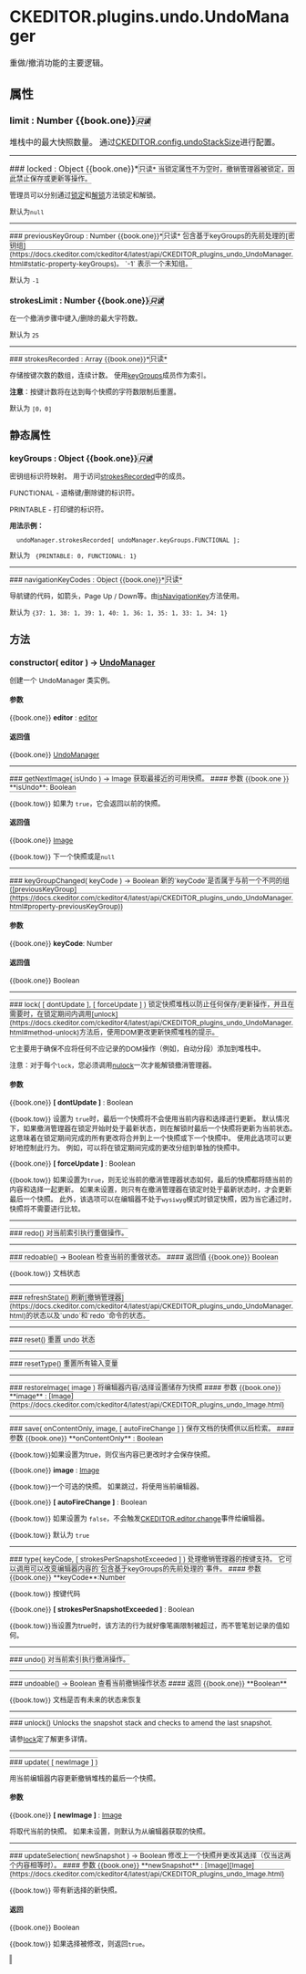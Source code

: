 # CKEDITOR.plugins.undo.UndoManager
重做/撤消功能的主要逻辑。
## 属性
### limit : Number {{book.one}}*<span style="font-size:12px;font-width:100; border:1px solid #999">只读<span>*
堆栈中的最大快照数量。 通过[CKEDITOR.config.undoStackSize](https://docs.ckeditor.com/ckeditor4/latest/api/CKEDITOR_config.html#cfg-undoStackSize)进行配置。
<hr>
### locked : Object  {{book.one}}*<span style="font-size:12px;font-width:100; border:1px solid #999">只读<span>*
当锁定属性不为空时，撤销管理器被锁定，因此禁止保存或更新等操作。

管理员可以分别通过[锁定](https://docs.ckeditor.com/ckeditor4/latest/api/CKEDITOR_plugins_undo_UndoManager.html#method-lock)和[解锁](https://docs.ckeditor.com/ckeditor4/latest/api/CKEDITOR_plugins_undo_UndoManager.html#method-unlock)方法锁定和解锁。

默认为`null`
<hr>
### previousKeyGroup : Number  {{book.one}}*<span style="font-size:12px;font-width:100; border:1px solid #999">只读<span>*
包含基于keyGroups的先前处理的[密钥组](https://docs.ckeditor.com/ckeditor4/latest/api/CKEDITOR_plugins_undo_UndoManager.html#static-property-keyGroups)。 `-1` 表示一个未知组。

默认为 `-1`

### strokesLimit : Number  {{book.one}}*<span style="font-size:12px;font-width:100; border:1px solid #999">只读<span>*
在一个撤消步骤中键入/删除的最大字符数。

默认为 `25`

<hr>
### strokesRecorded : Array {{book.one}}*<span style="font-size:12px;font-width:100; border:1px solid #999">只读<span>*

存储按键次数的数组，连续计数。 使用[keyGroups](https://docs.ckeditor.com/ckeditor4/latest/api/CKEDITOR_plugins_undo_UndoManager.html#static-property-keyGroups)成员作为索引。

**注意**：按键计数将在达到每个快照的字符数限制后重置。

默认为 `[0，0]`

## 静态属性
### keyGroups : Object {{book.one}}*<span style="font-size:12px;font-width:100; border:1px solid #999">只读<span>*
密钥组标识符映射。 用于访问[strokesRecorded](https://docs.ckeditor.com/ckeditor4/latest/api/CKEDITOR_plugins_undo_UndoManager.html#property-strokesRecorded)中的成员。

FUNCTIONAL  - 退格键/删除键的标识符。

PRINTABLE  - 打印键的标识符。

**用法示例：**

      undoManager.strokesRecorded[ undoManager.keyGroups.FUNCTIONAL ];

默认为 ` {PRINTABLE: 0, FUNCTIONAL: 1}`
<hr>
### navigationKeyCodes : Object  {{book.one}}*<span style="font-size:12px;font-width:100; border:1px solid #999">只读<span>*

导航键的代码，如箭头，Page Up / Down等。由[isNavigationKey](https://docs.ckeditor.com/ckeditor4/latest/api/CKEDITOR_plugins_undo_UndoManager.html#static-method-isNavigationKey)方法使用。

默认为 `{37: 1, 38: 1, 39: 1, 40: 1, 36: 1, 35: 1, 33: 1, 34: 1}`

## 方法
### constructor( editor ) → [UndoManager](https://docs.ckeditor.com/ckeditor4/latest/api/CKEDITOR_plugins_undo_UndoManager.html)
创建一个 UndoManager 类实例。
#### 参数
{{book.one}} **editor** : [editor](https://docs.ckeditor.com/ckeditor4/latest/api/CKEDITOR_editor.html)
#### 返回值
{{book.one}} [UndoManager](https://docs.ckeditor.com/ckeditor4/latest/api/CKEDITOR_plugins_undo_UndoManager.html)
<hr>
### getNextImage( isUndo ) → Image
获取最接近的可用快照。
#### 参数
{{book.one }} **isUndo**: Boolean

  {{book.tow}} 如果为 `true`，它会返回以前的快照。
#### 返回值
{{book.one}} [Image](https://docs.ckeditor.com/ckeditor4/latest/api/CKEDITOR_plugins_undo_Image.html)

{{book.tow}} 下一个快照或是`null`
<hr>
### keyGroupChanged( keyCode ) → Boolean
新的`keyCode`是否属于与前一个不同的组([previousKeyGroup](https://docs.ckeditor.com/ckeditor4/latest/api/CKEDITOR_plugins_undo_UndoManager.html#property-previousKeyGroup))

#### 参数
{{book.one}} **keyCode**: Number
#### 返回值
{{book.one}} Boolean
<hr>
### lock( [ dontUpdate ], [ forceUpdate ] )
锁定快照堆栈以防止任何保存/更新操作，并且在需要时，在锁定期间内调用[unlock](https://docs.ckeditor.com/ckeditor4/latest/api/CKEDITOR_plugins_undo_UndoManager.html#method-unlock)方法后，使用DOM更改更新快照堆栈的提示。

它主要用于确保不应将任何不应记录的DOM操作（例如，自动分段）添加到堆栈中。

注意：对于每个`lock`，您必须调用[nulock](https://docs.ckeditor.com/ckeditor4/latest/api/CKEDITOR_plugins_undo_UndoManager.html#method-unlock)一次才能解锁撤消管理器。
#### 参数
{{book.one}} **[ dontUpdate ]** : Boolean

{{book.tow}} 设置为 `true`时，最后一个快照将不会使用当前内容和选择进行更新。 默认情况下，如果撤消管理器在锁定开始时处于最新状态，则在解锁时最后一个快照将更新为当前状态。 这意味着在锁定期间完成的所有更改将合并到上一个快照或下一个快照中。 使用此选项可以更好地控制此行为。 例如，可以将在锁定期间完成的更改分组到单独的快照中。

{{book.one}} **[ forceUpdate ]** : Boolean

{{book.tow}} 如果设置为`true`，则无论当前的撤消管理器状态如何，最后的快照都将随当前的内容和选择一起更新。 如果未设置，则只有在撤消管理器在锁定时处于最新状态时，才会更新最后一个快照。 此外，该选项可以在编辑器不处于`wysiwyg`模式时锁定快照，因为当它通过时，快照将不需要进行比较。

<hr>
### redo()
对当前索引执行重做操作。
<hr>
### redoable() → Boolean
检查当前的重做状态。
#### 返回值
{{book.one}} Boolean

{{book.tow}} 文档状态
<hr>
### refreshState()
刷新[撤销管理器](https://docs.ckeditor.com/ckeditor4/latest/api/CKEDITOR_plugins_undo_UndoManager.html)的状态以及`undo`和`redo `命令的状态。
<hr>
### reset()
重置 undo 状态
<hr>
### resetType()
重置所有输入变量
<hr>
### restoreImage( image )
将编辑器内容/选择设置储存为快照
#### 参数
{{book.one}} **image** : [Image](https://docs.ckeditor.com/ckeditor4/latest/api/CKEDITOR_plugins_undo_Image.html)
<hr>
### save( onContentOnly, image, [ autoFireChange ] )
保存文档的快照供以后检索。
#### 参数
{{book.one}} **onContentOnly** : Boolean

{{book.tow}}如果设置为true，则仅当内容已更改时才会保存快照。

{{book.one}} **image** : [Image](https://docs.ckeditor.com/ckeditor4/latest/api/CKEDITOR_plugins_undo_Image.html)

{{book.tow}}一个可选的快照。 如果跳过，将使用当前编辑器。

{{book.one}} **[ autoFireChange ]** : Boolean

{{book.tow}} 如果设置为 `false`，不会触发[CKEDITOR.editor.change](https://docs.ckeditor.com/ckeditor4/latest/api/CKEDITOR_editor.html#event-change)事件给编辑器。

{{book.tow}}  默认为 `true`
<hr>
### type( keyCode, [ strokesPerSnapshotExceeded ] )
处理撤销管理器的按键支持。 它可以调用可以改变编辑器内容的`包含基于keyGroups的先前处理的`事件。
#### 参数
{{book.one}} **keyCode**:Number

  {{book.tow}} 按键代码

{{book.one}} **[ strokesPerSnapshotExceeded ]** : Boolean

  {{book.tow}}当设置为true时，该方法的行为就好像笔画限制被超过，而不管笔划记录的值如何。
<hr>  
### undo()
对当前索引执行撤消操作。
<hr>
### undoable() → Boolean
查看当前撤销操作状态
#### 返回
{{book.one}} **Boolean**
  
  {{book.tow}} 文档是否有未来的状态来恢复
<hr>
### unlock()
Unlocks the snapshot stack and checks to amend the last snapshot.

请参[lock](https://docs.ckeditor.com/ckeditor4/latest/api/CKEDITOR_plugins_undo_UndoManager.html#method-lock)定了解更多详情。
<hr>
### update( [ newImage ] )

用当前编辑器内容更新撤销堆栈的最后一个快照。
#### 参数
{{book.one}} **[ newImage ]** : [Image](https://docs.ckeditor.com/ckeditor4/latest/api/CKEDITOR_plugins_undo_Image.html)

将取代当前的快照。 如果未设置，则默认为从编辑器获取的快照。
<hr>
### updateSelection( newSnapshot ) → Boolean
修改上一个快照并更改其选择（仅当这两个内容相等时）。
#### 参数
{{book.one}} **newSnapshot** : [Image][Image](https://docs.ckeditor.com/ckeditor4/latest/api/CKEDITOR_plugins_undo_Image.html)

  {{book.tow}} 带有新选择的新快照。
#### 返回
{{book.one}} Boolean

  {{book.tow}} 如果选择被修改，则返回`true`。